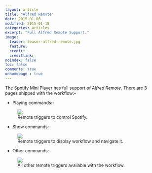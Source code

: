 ```yaml
---
layout: article
title: "Alfred Remote"
date: 2015-01-06
modified: 2015-01-18
categories: articles
excerpt: "Full Alfred Remote Support."
image:
  teaser: teaser-alfred-remote.jpg
  feature:
  credit:
  creditlink:
noindex: false
toc: false
comments: true
onhomepage : true
---
```


The Spotify Mini Player has full support of _Alfred Remote_. 
There are 3 pages shipped with the workflow:-

* Playing commands:-

<figure>
	<img src="{{ site.url }}/images/alfred-remote1.jpg"></a>
	<figcaption>Remote triggers to control Spotify.</figcaption>
</figure>

* Show commands:-

<figure>
	<img src="{{ site.url }}/images/alfred-remote2.jpg"></a>
	<figcaption>Remote triggers to display workflow and navigate it.</figcaption>
</figure>

* Other commands:-

<figure>
	<img src="{{ site.url }}/images/alfred-remote3.jpg"></a>
	<figcaption>All other remote triggers available with the workflow.</figcaption>
</figure>

